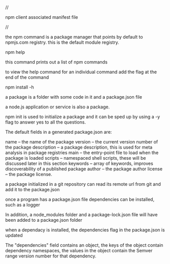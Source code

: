 //

npm client
associated manifest file

//


the npm command is a package
manager that points by default to
npmjs.com registry. this is the
default module registry.


npm help

this command prints out a list
of npm commands



to view the help command
for an individual command add
the flag at the end of the command

npm install -h


a package is a folder with some code
in it and a package.json file

a node.js application or service is also
a package.

npm init is used to initialize a package
and it can be sped up by using a -y flag
to answer yes to all the questions.


The default fields in a generated package.json are:

name – the name of the package
version – the current version number of the package
description – a package description, this is 
                used for meta analysis in package registries
main – the entry-point file to load when
        the package is loaded
scripts – namespaced shell scripts, these
            will be discussed later in this section
keywords – array of keywords, improves discoverability
            of a published package
author – the package author
license – the package license.

a package initialized in a git repository can read
its remote url from git and add it to the 
package.json


once a program has a package.json file
dependencies can be installed, such
as a logger


In addition, a node_modules folder
and a package-lock.json file
will have been added to a package.json
folder

when a dependacy is installed, the dependencies
flag in the package.json is updated

The "dependencies" field contains an object,
the keys of the object contain dependency
namespaces, the values in the object contain
the Semver range version number for that dependency.

